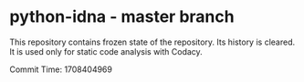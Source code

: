 # python-idna - master branch

This repository contains frozen state of the repository.
Its history is cleared. It is used only for static code
analysis with Codacy.

Commit Time: 1708404969